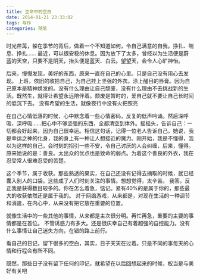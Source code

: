 ```yaml
---
title: 生命中的空白
date: 2014-01-21 23:33:02
tags: 写作
categories: 随笔 
---
```


  时光荏苒，躲在季节的背后，做着一个不知道如何，令自己满意的自我。挣扎、喘息、挣扎……
最近，可以很安稳的休息。因为放下了太多，曾经以为生活便是蔚蓝的天空，只要不是阴天，抬头便是蓝天、白云。望望天，会令人心旷神怡。<!--more-->

  后来，慢慢发现，美好的东西，原来一直在自己的心里。只是自己没有用心去发现。
上班，依旧的收拾自己，为自己挂上坚强的外衣。涂上醒目的唇膏。因为自己原本是精神焕发的。没有什么理由让自己颓废，没有什么理由不去挑战新的生活。既然生，就得让希望永远陪伴着。颓废是暂时的，爱自己就不要让自己长时间的低沉下去。
  没有希望的生活，就像夜行中没有火把照亮    

在自己心情低落的时候，心中默念着一些心情密码，反复的低声吟诵。然后深呼吸，深呼吸……把心中不够坚强的东西，全都清空到体外。摇摇头，告诉自己：一切都会好起来，因为自己很幸运。相信这句话，记得一位老人告诉自己。她说，我是幸运之神的化身，我的身上有一种让人想接近的魔力。刚开始，我是不懂得，我以为这样的自己，会时刻的招引一些不安，令自己讨厌的人会纠缠，后来，懂得。原来她说的是：善良。太出众的优点也是致命的弱点。为着这个善良的外衣，我在忍受常人很难忍受的苦楚。

这个季节，属于收获。那些熟透的果实，在自己还没有记得去摘取的时候，就已经囊入别人的口袋。这些成了人们时刻关注的事情。想想觉得，太辛苦。
我答，反正我是获得数目较多的。你在怎么着急，惦记。紧有40%的是属于你的，那些最大的收获依然还是属于我的。
对于网络游戏，从来都是，对现在生活的一种调节和消遣，在内心中，从来没有把它放在重要的位置。

就像生活中的一些其他的事情，从来都是主次很分明。再忙再急，重要的主要的事情都是在首位。
不管诱惑力有多大。还是很庆幸自己有着超强的自控能力。没有什么事情让自己迷失方向，在错的路上前行。

看自己的日记，留下很多的空白，其实，日子天天在过着。只是不同的事每天的心情和行程会有所不同。

既然，那些日子没有留下任何的印记，就希望在以后回想起来的时候，权当是与美好有关吧
